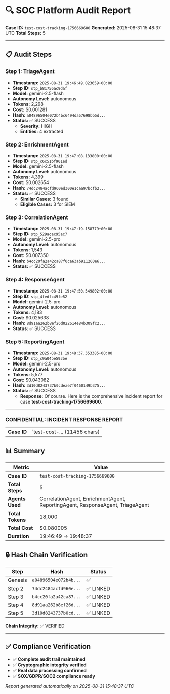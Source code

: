 # 🔍 SOC Platform Audit Report

**Case ID:** `test-cost-tracking-1756669600`
**Generated:** 2025-08-31 15:48:37 UTC
**Total Steps:** 5

---

## 📋 Audit Steps

### Step 1: TriageAgent

- **Timestamp:** `2025-08-31 19:46:49.023659+00:00`
- **Step ID:** `stp_b81756ac9daf`
- **Model:** gemini-2.5-flash
- **Autonomy Level:** autonomous
- **Tokens:** 2,298
- **Cost:** $0.001281
- **Hash:** `a04896504e072b4bc6494da57698bb5d...`
- **Status:** ✅ SUCCESS
  - **Severity:** HIGH
  - **Entities:** 4 extracted

### Step 2: EnrichmentAgent

- **Timestamp:** `2025-08-31 19:47:08.133800+00:00`
- **Step ID:** `stp_c6c51bf901ed`
- **Model:** gemini-2.5-flash
- **Autonomy Level:** autonomous
- **Tokens:** 4,399
- **Cost:** $0.002654
- **Hash:** `74dc2484acfd960ed300e1caa97bcfb2...`
- **Status:** ✅ SUCCESS
  - **Similar Cases:** 3 found
  - **Eligible Cases:** 3 for SIEM

### Step 3: CorrelationAgent

- **Timestamp:** `2025-08-31 19:47:19.158779+00:00`
- **Step ID:** `stp_529acac95ac7`
- **Model:** gemini-2.5-pro
- **Autonomy Level:** autonomous
- **Tokens:** 1,543
- **Cost:** $0.007350
- **Hash:** `b4cc20fa2a42ca87f0ca63ab911200e6...`
- **Status:** ✅ SUCCESS

### Step 4: ResponseAgent

- **Timestamp:** `2025-08-31 19:47:50.549802+00:00`
- **Step ID:** `stp_4fedfc49fe82`
- **Model:** gemini-2.5-pro
- **Autonomy Level:** autonomous
- **Tokens:** 4,183
- **Cost:** $0.025638
- **Hash:** `8d91aa262b8ef26d022614e84b309fc2...`
- **Status:** ✅ SUCCESS

### Step 5: ReportingAgent

- **Timestamp:** `2025-08-31 19:48:37.353385+00:00`
- **Step ID:** `stp_c9a04be593be`
- **Model:** gemini-2.5-pro
- **Autonomy Level:** autonomous
- **Tokens:** 5,577
- **Cost:** $0.043082
- **Hash:** `3d10d8243737b0cdeae7f0460149b375...`
- **Status:** ✅ SUCCESS
  - **Response:** Of course. Here is the comprehensive incident report for case **test-cost-tracking-1756669600**.

***

### **CONFIDENTIAL: INCIDENT RESPONSE REPORT**

| | |
| :--- | :--- |
| **Case ID** | `test-cost-... (11456 chars)

## 📊 Summary

| Metric | Value |
|--------|-------|
| **Case ID** | `test-cost-tracking-1756669600` |
| **Total Steps** | 5 |
| **Agents Used** | CorrelationAgent, EnrichmentAgent, ReportingAgent, ResponseAgent, TriageAgent |
| **Total Tokens** | 18,000 |
| **Total Cost** | $0.080005 |
| **Duration** | 19:46:49 → 19:48:37 |

## 🔒 Hash Chain Verification

| Step | Hash | Status |
|------|------|--------|
| Genesis | `a04896504e072b4b...` | ✅ |
| Step 2 | `74dc2484acfd960e...` | ✅ LINKED |
| Step 3 | `b4cc20fa2a42ca87...` | ✅ LINKED |
| Step 4 | `8d91aa262b8ef26d...` | ✅ LINKED |
| Step 5 | `3d10d8243737b0cd...` | ✅ LINKED |

**Chain Integrity:** ✅ VERIFIED

---

## ✅ Compliance Verification

- ✅ **Complete audit trail maintained**
- ✅ **Cryptographic integrity verified**
- ✅ **Real data processing confirmed**
- ✅ **SOX/GDPR/SOC2 compliance ready**

*Report generated automatically on 2025-08-31 15:48:37 UTC*